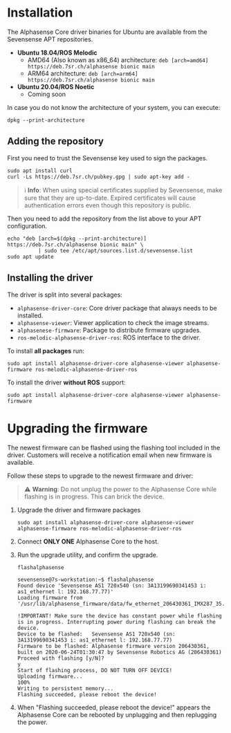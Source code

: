 # Installation

The Alphasense Core driver binaries for Ubuntu are available from the Sevensense APT repositories.

* **Ubuntu 18.04/ROS Melodic**
  * AMD64 (Also known as x86_64) architecture: `deb [arch=amd64] https://deb.7sr.ch/alphasense bionic main`
  * ARM64 architecture: `deb [arch=arm64] https://deb.7sr.ch/alphasense bionic main`
* **Ubuntu 20.04/ROS Noetic**
  * Coming soon
  
In case you do not know the architecture of your system, you can execute:

```console
dpkg --print-architecture
```
  
## Adding the repository

First you need to trust the Sevensense key used to sign the packages.

```console
sudo apt install curl
curl -Ls https://deb.7sr.ch/pubkey.gpg | sudo apt-key add -  
```


> :information_source: **Info**: When using special certificates supplied by Sevensense, make sure that they are up-to-date. Expired certificates will cause authentication errors even though this repository is public.

Then you need to add the repository from the list above to your APT configuration.

```console
echo "deb [arch=$(dpkg --print-architecture)] https://deb.7sr.ch/alphasense bionic main" \
          | sudo tee /etc/apt/sources.list.d/sevensense.list
sudo apt update
```

## Installing the driver

The driver is split into several packages:

* `alphasense-driver-core`: Core driver package that always needs to be installed.
* `alphasense-viewer`: Viewer application to check the image streams.
* `alphasenese-firmware`: Package to distribute firmware upgrades.
* `ros-melodic-alphasense-driver-ros`: ROS interface to the driver.

To install **all packages** run:

```console
sudo apt install alphasense-driver-core alphasense-viewer alphasense-firmware ros-melodic-alphasense-driver-ros
```

To install the driver **without ROS** support:

```console
sudo apt install alphasense-driver-core alphasense-viewer alphasense-firmware
```

# Upgrading the firmware

The newest firmware can be flashed using the flashing tool included in the driver. Customers will receive a notification email when new firmware is available.

Follow these steps to upgrade to the newest firmware and driver:

> :warning: **Warning**: Do not unplug the power to the Alphasense Core while flashing is in progress. This can brick the device.

1. Upgrade the driver and firmware packages
   ```console
   sudo apt install alphasense-driver-core alphasense-viewer alphasense-firmware ros-melodic-alphasense-driver-ros
   ```
2. Connect **ONLY ONE** Alphasense Core to the host.
3. Run the upgrade utility, and confirm the upgrade.
   
   ```console
   flashalphasense
   ```
   
   ```console
   sevensense@7s-workstation:~$ flashalphasense
   Found device 'Sevensense AS1 720x540 (sn: 3A13199690341453 i: as1_ethernet l: 192.168.77.77)'
   Loading firmware from '/usr/lib/alphasense_firmware/data/fw_ethernet_206430361_IMX287_35.mcs.asf'.
   
   !IMPORTANT! Make sure the device has constant power while flashing is in progress. Interrupting power during flashing can break the device.
   Device to be flashed:   Sevensense AS1 720x540 (sn: 3A13199690341453 i: as1_ethernet l: 192.168.77.77)
   Firmware to be flashed: Alphasense firmware version 206430361, built on 2020-06-24T01:30:47 by Sevensense Robotics AG (206430361)
   Proceed with flashing [y/N]?
   y
   Start of flashing process, DO NOT TURN OFF DEVICE!
   Uploading firmware...
   100%            
   Writing to persistent memory...
   Flashing succeeded, please reboot the device!
   ```
4. When "Flashing succeeded, please reboot the device!" appears the Alphasense 
   Core can be rebooted by unplugging and then replugging the power.
